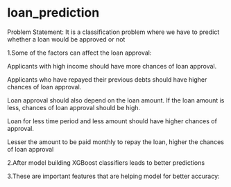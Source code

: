 # loan_prediction
Problem Statement: It is a classification problem where we have to predict whether a loan would be approved or not

1.Some of the factors can affect the loan approval:

Applicants with high income should have more chances of loan approval.

Applicants who have repayed their previous debts should have higher chances of loan approval.

Loan approval should also depend on the loan amount. If the loan amount is less, chances of loan approval should be high.

Loan for less time period and less amount should have higher chances of approval.

Lesser the amount to be paid monthly to repay the loan, higher the chances of loan approval

2.After model building XGBoost classifiers leads to better predictions

3.These are important features that are helping model for better accuracy:
